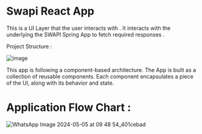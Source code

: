# Swapi React App

This is a UI Layer that the user interacts with . It interacts with the underlying the SWAPI Spring App to fetch required responses .

Project Structure : 

![image](https://github.com/vaibhavdikha2206/swapiapp-react/assets/56227319/35608007-212e-46a3-8c71-6f812d8983bf)

This app is following a component-based architecture.
The App is built as a collection of reusable components.
Each component encapsulates a piece of the UI, along with its behavior and state.

# Application Flow Chart :

![WhatsApp Image 2024-05-05 at 09 48 54_401cebad](https://github.com/vaibhavdikha2206/swapiapp-react/assets/56227319/ba668dc8-8011-4fe1-a65d-9342a1eb5284)


